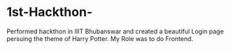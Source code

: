 # 1st-Hackthon-
Performed hackthon in IIIT Bhubanswar and created a beautiful Login page persuing the theme of Harry Potter.
My Role was to do Frontend.

